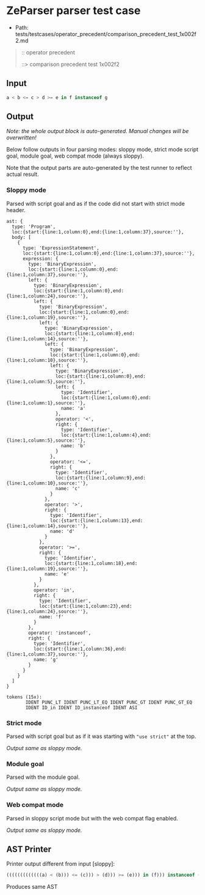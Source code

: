# ZeParser parser test case

- Path: tests/testcases/operator_precedent/comparison_precedent_test_1x002f2.md

> :: operator precedent
>
> ::> comparison precedent test 1x002f2

## Input

`````js
a < b <= c > d >= e in f instanceof g
`````

## Output

_Note: the whole output block is auto-generated. Manual changes will be overwritten!_

Below follow outputs in four parsing modes: sloppy mode, strict mode script goal, module goal, web compat mode (always sloppy).

Note that the output parts are auto-generated by the test runner to reflect actual result.

### Sloppy mode

Parsed with script goal and as if the code did not start with strict mode header.

`````
ast: {
  type: 'Program',
  loc:{start:{line:1,column:0},end:{line:1,column:37},source:''},
  body: [
    {
      type: 'ExpressionStatement',
      loc:{start:{line:1,column:0},end:{line:1,column:37},source:''},
      expression: {
        type: 'BinaryExpression',
        loc:{start:{line:1,column:0},end:{line:1,column:37},source:''},
        left: {
          type: 'BinaryExpression',
          loc:{start:{line:1,column:0},end:{line:1,column:24},source:''},
          left: {
            type: 'BinaryExpression',
            loc:{start:{line:1,column:0},end:{line:1,column:19},source:''},
            left: {
              type: 'BinaryExpression',
              loc:{start:{line:1,column:0},end:{line:1,column:14},source:''},
              left: {
                type: 'BinaryExpression',
                loc:{start:{line:1,column:0},end:{line:1,column:10},source:''},
                left: {
                  type: 'BinaryExpression',
                  loc:{start:{line:1,column:0},end:{line:1,column:5},source:''},
                  left: {
                    type: 'Identifier',
                    loc:{start:{line:1,column:0},end:{line:1,column:1},source:''},
                    name: 'a'
                  },
                  operator: '<',
                  right: {
                    type: 'Identifier',
                    loc:{start:{line:1,column:4},end:{line:1,column:5},source:''},
                    name: 'b'
                  }
                },
                operator: '<=',
                right: {
                  type: 'Identifier',
                  loc:{start:{line:1,column:9},end:{line:1,column:10},source:''},
                  name: 'c'
                }
              },
              operator: '>',
              right: {
                type: 'Identifier',
                loc:{start:{line:1,column:13},end:{line:1,column:14},source:''},
                name: 'd'
              }
            },
            operator: '>=',
            right: {
              type: 'Identifier',
              loc:{start:{line:1,column:18},end:{line:1,column:19},source:''},
              name: 'e'
            }
          },
          operator: 'in',
          right: {
            type: 'Identifier',
            loc:{start:{line:1,column:23},end:{line:1,column:24},source:''},
            name: 'f'
          }
        },
        operator: 'instanceof',
        right: {
          type: 'Identifier',
          loc:{start:{line:1,column:36},end:{line:1,column:37},source:''},
          name: 'g'
        }
      }
    }
  ]
}

tokens (15x):
       IDENT PUNC_LT IDENT PUNC_LT_EQ IDENT PUNC_GT IDENT PUNC_GT_EQ
       IDENT ID_in IDENT ID_instanceof IDENT ASI
`````

### Strict mode

Parsed with script goal but as if it was starting with `"use strict"` at the top.

_Output same as sloppy mode._

### Module goal

Parsed with the module goal.

_Output same as sloppy mode._

### Web compat mode

Parsed in sloppy script mode but with the web compat flag enabled.

_Output same as sloppy mode._

## AST Printer

Printer output different from input [sloppy]:

````js
(((((((((((((a) < (b))) <= (c))) > (d))) >= (e))) in (f))) instanceof (g)));
````

Produces same AST
